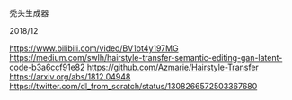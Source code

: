 

<!--
 * @version:
 * @Author:  StevenJokess https://github.com/StevenJokess
 * @Date: 2020-09-25 18:38:57
 * @LastEditors:  StevenJokess https://github.com/StevenJokess
 * @LastEditTime: 2020-09-28 16:57:01
 * @Description:
 * @TODO::
 * @Reference:
-->

秃头生成器

2018/12

https://www.bilibili.com/video/BV1ot4y197MG
https://medium.com/swlh/hairstyle-transfer-semantic-editing-gan-latent-code-b3a6ccf91e82
https://github.com/Azmarie/Hairstyle-Transfer
https://arxiv.org/abs/1812.04948
https://twitter.com/dl_from_scratch/status/1308266572503367680
